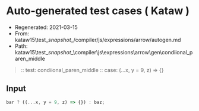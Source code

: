 # Auto-generated test cases ( Kataw )
- Regenerated: 2021-03-15
- From: kataw15\test\__snapshot__/compiler/js/expressions/arrow/autogen.md
- Path: kataw15\test\__snapshot__\compiler\js\expressions\arrow\gen\condiional_paren_middle
> :: test: condiional_paren_middle
> :: case: (...x, y = 9, z) => {}
## Input

`````js
bar ? ((...x, y = 9, z) => {}) : baz;
`````
